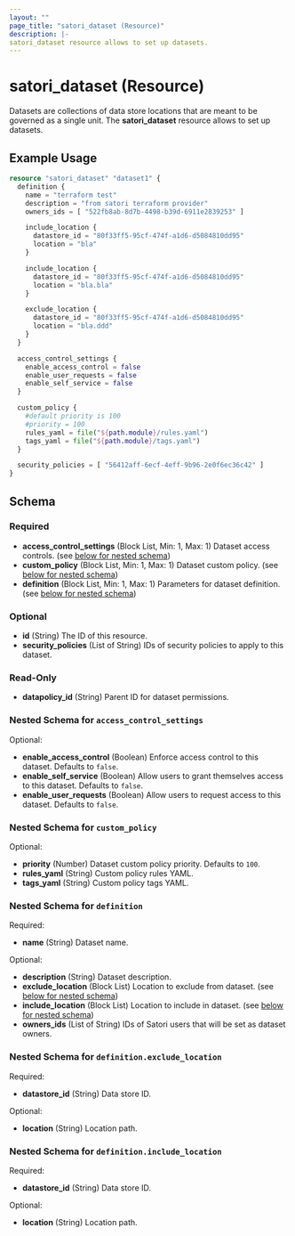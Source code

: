 ```yaml
---
layout: ""
page_title: "satori_dataset (Resource)"
description: |-
satori_dataset resource allows to set up datasets.
---
```


# satori_dataset (Resource)

Datasets are collections of data store locations that are meant to be governed as a single unit.
The **satori_dataset** resource allows to set up datasets.

## Example Usage

```terraform
resource "satori_dataset" "dataset1" {
  definition {
    name = "terraform test"
    description = "from satori terraform provider"
    owners_ids = [ "522fb8ab-8d7b-4498-b39d-6911e2839253" ]

    include_location {
      datastore_id = "80f33ff5-95cf-474f-a1d6-d5084810dd95"
      location = "bla"
    }

    include_location {
      datastore_id = "80f33ff5-95cf-474f-a1d6-d5084810dd95"
      location = "bla.bla"
    }

    exclude_location {
      datastore_id = "80f33ff5-95cf-474f-a1d6-d5084810dd95"
      location = "bla.ddd"
    }
  }

  access_control_settings {
    enable_access_control = false
    enable_user_requests = false
    enable_self_service = false
  }

  custom_policy {
    #default priority is 100
    #priority = 100
    rules_yaml = file("${path.module}/rules.yaml")
    tags_yaml = file("${path.module}/tags.yaml")
  }

  security_policies = [ "56412aff-6ecf-4eff-9b96-2e0f6ec36c42" ]
}
```

<!-- schema generated by tfplugindocs -->
## Schema

### Required

- **access_control_settings** (Block List, Min: 1, Max: 1) Dataset access controls. (see [below for nested schema](#nestedblock--access_control_settings))
- **custom_policy** (Block List, Min: 1, Max: 1) Dataset custom policy. (see [below for nested schema](#nestedblock--custom_policy))
- **definition** (Block List, Min: 1, Max: 1) Parameters for dataset definition. (see [below for nested schema](#nestedblock--definition))

### Optional

- **id** (String) The ID of this resource.
- **security_policies** (List of String) IDs of security policies to apply to this dataset.

### Read-Only

- **datapolicy_id** (String) Parent ID for dataset permissions.

<a id="nestedblock--access_control_settings"></a>
### Nested Schema for `access_control_settings`

Optional:

- **enable_access_control** (Boolean) Enforce access control to this dataset. Defaults to `false`.
- **enable_self_service** (Boolean) Allow users to grant themselves access to this dataset. Defaults to `false`.
- **enable_user_requests** (Boolean) Allow users to request access to this dataset. Defaults to `false`.


<a id="nestedblock--custom_policy"></a>
### Nested Schema for `custom_policy`

Optional:

- **priority** (Number) Dataset custom policy priority. Defaults to `100`.
- **rules_yaml** (String) Custom policy rules YAML.
- **tags_yaml** (String) Custom policy tags YAML.


<a id="nestedblock--definition"></a>
### Nested Schema for `definition`

Required:

- **name** (String) Dataset name.

Optional:

- **description** (String) Dataset description.
- **exclude_location** (Block List) Location to exclude from dataset. (see [below for nested schema](#nestedblock--definition--exclude_location))
- **include_location** (Block List) Location to include in dataset. (see [below for nested schema](#nestedblock--definition--include_location))
- **owners_ids** (List of String) IDs of Satori users that will be set as dataset owners.

<a id="nestedblock--definition--exclude_location"></a>
### Nested Schema for `definition.exclude_location`

Required:

- **datastore_id** (String) Data store ID.

Optional:

- **location** (String) Location path.


<a id="nestedblock--definition--include_location"></a>
### Nested Schema for `definition.include_location`

Required:

- **datastore_id** (String) Data store ID.

Optional:

- **location** (String) Location path.